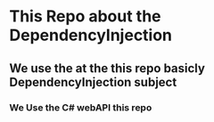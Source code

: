 # This Repo about the DependencyInjection
## We use the at the this repo basicly DependencyInjection subject 
### We Use the C# webAPI this repo
